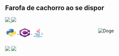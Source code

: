 ## Farofa de cachorro ao se dispor
 <div>
  <a href="https://github.com/farofaDeCachorro">
  <img height="180em" src="https://github-readme-stats.vercel.app/api?username=apollodaniel&show_icons=true&theme=radical&include_all_commits=true&count_private=true"/>
  <img height="180em" src="https://github-readme-stats.vercel.app/api/top-langs/?username=apollodaniel&layout=compact&langs_count=7&theme=radical"/>
</div>
<div style="display: inline_block"><br>
  <img align="center" alt="doge-python" height="30" width="40" src="https://raw.githubusercontent.com/devicons/devicon/master/icons/python/python-original.svg">
  <img align="center" alt="doge-Csharp" height="30" width="40" src="https://raw.githubusercontent.com/devicons/devicon/master/icons/csharp/csharp-original.svg">
  <img align="center" alt="doge-java" height="30" width="40" src="https://raw.githubusercontent.com/devicons/devicon/master/icons/java/java-original.svg"> 
 <img align="right" alt="Doge"  height="200" width="200" src="https://github.com/apollodaniel/apollodaniel/blob/main/tenor.gif">
</div>
  
  ##
 
<div> 
  <a href="https://www.youtube.com/channel/UCRS0_Xd27WZ3Boh1awF0IFw" target="_blank"><img src="https://img.shields.io/badge/YouTube-FF0000?style=for-the-badge&logo=youtube&logoColor=white" target="_blank"></a> 
  <a href = "mailto:farofadecachorro@gmail.com"><img src="https://img.shields.io/badge/-Gmail-%23333?style=for-the-badge&logo=gmail&logoColor=white" target="_blank"></a>


</div>
